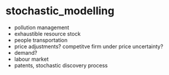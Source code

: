 # stochastic_modelling

- pollution management
- exhaustible   resource stock
- people transportation
- price adjustments? competitve firm under price uncertainty? 
- demand? 
- labour market
- patents, stochastic discovery process